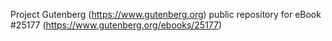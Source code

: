 Project Gutenberg (https://www.gutenberg.org) public repository for eBook #25177 (https://www.gutenberg.org/ebooks/25177)
